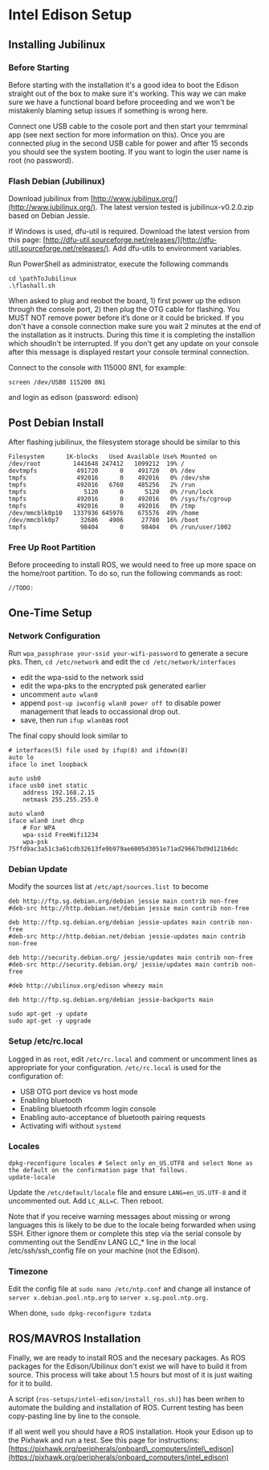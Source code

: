 # Intel Edison Setup

## Installing Jubilinux

### Before Starting

Before starting with the installation it's a good idea to boot the Edison straight out of the box to make sure it's working. This way we can make sure we have a functional board before proceeding and we won't be mistakenly blaming setup issues if something is wrong here.

Connect one USB cable to the cosole port and then start your temrminal app \(see next section for more information on this\). Once you are connected plug in the second USB cable for power and after 15 seconds you should see the system booting. If you want to login the user name is root \(no password\).

### Flash Debian \(Jubilinux\)

Download jubilinux from [http://www.jubilinux.org/](http://www.jubilinux.org/). The latest version tested is jubilinux-v0.2.0.zip based on Debian Jessie.

If Windows is used, dfu-util is required. Download the latest version from this page: [http://dfu-util.sourceforge.net/releases/](http://dfu-util.sourceforge.net/releases/). Add dfu-utils to environment variables.

Run PowerShell as administrator, execute the following commands

```
cd \pathToJubilinux
.\flashall.sh
```

When asked to plug and reobot the board, 1\) first power up the edison through the console port, 2\) then plug the OTG cable for flashing. You MUST NOT remove power before it’s done or it could be bricked. If you don't have a console connection make sure you wait 2 minutes at the end of the installation as it instructs. During this time it is completing the installion which shoudln't be interrupted. If you don't get any update on your console after this message is displayed restart your console terminal connection.

Connect to the console with 115000 8N1, for example:

`screen /dev/USB0 115200 8N1`

and login as edison \(password: edison\)

## Post Debian Install

After flashing jubilinux, the filesystem storage should be similar to this

```
Filesystem      1K-blocks   Used Available Use% Mounted on
/dev/root         1441648 247412   1099212  19% /
devtmpfs           491720      0    491720   0% /dev
tmpfs              492016      0    492016   0% /dev/shm
tmpfs              492016   6760    485256   2% /run
tmpfs                5120      0      5120   0% /run/lock
tmpfs              492016      0    492016   0% /sys/fs/cgroup
tmpfs              492016      0    492016   0% /tmp
/dev/mmcblk0p10   1337936 645976    675576  49% /home
/dev/mmcblk0p7      32686   4906     27780  16% /boot
tmpfs               98404      0     98404   0% /run/user/1002
```

### Free Up Root Partition

Before proceeding to install ROS, we would need to free up more space on the home/root partition. To do so, run the following commands as root:

```
//TODO:
```

## One-Time Setup

### Network Configuration

Run `wpa_passphrase your-ssid your-wifi-password` to generate a secure pks. Then, `cd /etc/network`  and edit the `cd /etc/network/interfaces`

* edit the wpa-ssid to the network ssid
* edit the wpa-pks to the encrypted psk generated earlier
* uncomment `auto wlan0`
* append `post-up iwconfig wlan0 power off `to disable power management that leads to occassional drop out.
* save, then run `ifup wlan0`as root

The final copy should look similar to

```
# interfaces(5) file used by ifup(8) and ifdown(8)
auto lo
iface lo inet loopback

auto usb0
iface usb0 inet static
    address 192.168.2.15
    netmask 255.255.255.0

auto wlan0
iface wlan0 inet dhcp
    # For WPA
    wpa-ssid FreeWifi1234
    wpa-psk 75ffd9ac3a51c3a61cdb32613fe9b979ae6005d3051e71ad29667bd9d121b6dc
```

### Debian Update

Modify the sources list at `/etc/apt/sources.list `to become

```
deb http://ftp.sg.debian.org/debian jessie main contrib non-free
#deb-src http://http.debian.net/debian jessie main contrib non-free

deb http://ftp.sg.debian.org/debian jessie-updates main contrib non-free
#deb-src http://http.debian.net/debian jessie-updates main contrib non-free

deb http://security.debian.org/ jessie/updates main contrib non-free
#deb-src http://security.debian.org/ jessie/updates main contrib non-free

#deb http://ubilinux.org/edison wheezy main

deb http://ftp.sg.debian.org/debian jessie-backports main
```

```
sudo apt-get -y update
sudo apt-get -y upgrade
```

### Setup /etc/rc.local

Logged in as `root`, edit `/etc/rc.local` and comment or uncomment lines as appropriate for your configuration. `/etc/rc.local` is used for the configuration of:

* USB OTG port device vs host mode
* Enabling bluetooth
* Enabling bluetooth rfcomm login console
* Enabling auto-acceptance of bluetooth pairing requests
* Activating wifi without `systemd`

### Locales

```
dpkg-reconfigure locales # Select only en_US.UTF8 and select None as the default on the confirmation page that follows.
update-locale
```

Update the `/etc/default/locale` file and ensure `LANG=en_US.UTF-8` and it uncommented out. Add `LC_ALL=C`. Then reboot.

Note that if you receive warning messages about missing or wrong languages this is likely to be due to the locale being forwarded when using SSH. Either ignore them or complete this step via the serial console by commenting out the SendEnv LANG LC\_\* line in the local /etc/ssh/ssh\_config file on your machine \(not the Edison\).

### Timezone

Edit the config file at `sudo nano /etc/ntp.conf` and change all instance of  `server x.debian.pool.ntp.org` to `server x.sg.pool.ntp.org.`

When done, `sudo dpkg-reconfigure tzdata`

## ROS/MAVROS Installation

Finally, we are ready to install ROS and the necesary packages. As ROS packages for the Edison/Ubilinux don't exist we will have to build it from source. This process will take about 1.5 hours but most of it is just waiting for it to build.

A script \(`ros-setups/intel-edison/install_ros.sh)`\) has been writen to automate the building and installation of ROS. Current testing has been copy-pasting line by line to the console. 

If all went well you should have a ROS installation. Hook your Edison up to the Pixhawk and run a test. See this page for instructions: [https://pixhawk.org/peripherals/onboard\_computers/intel\_edison](https://pixhawk.org/peripherals/onboard_computers/intel_edison)



